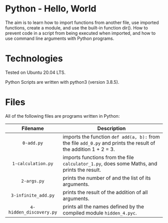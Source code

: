 # Python - Hello, World

The aim is to learn how to import functions from another file, use imported functions, create a module, and use the built-in function dir(). How to prevent code in a script from being executed when imported, and how to use command line arguments with Python programs.

# Technologies

Tested on Ubuntu 20.04 LTS.

Python Scripts are written with python3 (version 3.8.5).

# Files

All of the following files are programs written in Python:

| Filename                    | Description
|:---------------------------:| ---------------------------------------------------------------------------------------------------
| `0-add.py`                  | imports the function `def add(a, b):` from the file `add_0.py` and prints the result of the addition 1 + 2 = 3.
| `1-calculation.py`          | imports functions from the file `calculator_1.py`, does some Maths, and prints the result.
| `2-args.py`                 | prints the number of and the list of its arguments.
| `3-infinite_add.py`         | prints the result of the addition of all arguments.
| `4-hidden_discovery.py`     | prints all the names defined by the compiled module `hidden_4.pyc`.
